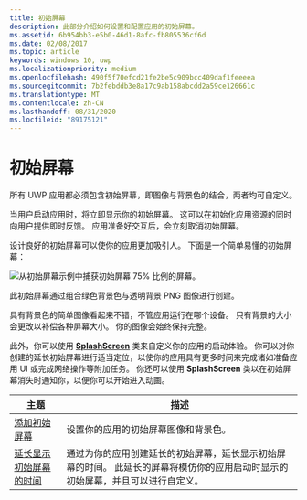 ```yaml
---
title: 初始屏幕
description: 此部分介绍如何设置和配置应用的初始屏幕。
ms.assetid: 6b954bb3-e5b0-46d1-8afc-fb805536cf6d
ms.date: 02/08/2017
ms.topic: article
keywords: windows 10, uwp
ms.localizationpriority: medium
ms.openlocfilehash: 490f5f70efcd21fe2be5c909bcc409daf1feeeea
ms.sourcegitcommit: 7b2febddb3e8a17c9ab158abcdd2a59ce126661c
ms.translationtype: MT
ms.contentlocale: zh-CN
ms.lasthandoff: 08/31/2020
ms.locfileid: "89175121"
---
```

# <a name="splash-screens"></a>初始屏幕

所有 UWP 应用都必须包含初始屏幕，即图像与背景色的结合，两者均可自定义。

当用户启动应用时，将立即显示你的初始屏幕。 这可以在初始化应用资源的同时向用户提供即时反馈。 应用准备好交互后，会立刻取消初始屏幕。

设计良好的初始屏幕可以使你的应用更加吸引人。 下面是一个简单易懂的初始屏幕：

![从初始屏幕示例中捕获初始屏幕 75% 比例的屏幕。](images/regularsplashscreen.png)

此初始屏幕通过组合绿色背景色与透明背景 PNG 图像进行创建。

具有背景色的简单图像看起来不错，不管应用运行在哪个设备。 只有背景的大小会更改以补偿各种屏幕大小。 你的图像会始终保持完整。

此外，你可以使用 [**SplashScreen**](/uwp/api/Windows.ApplicationModel.Activation.SplashScreen) 类来自定义你的应用的启动体验。 你可以对你创建的延长初始屏幕进行适当定位，以使你的应用具有更多时间来完成诸如准备应用 UI 或完成网络操作等附加任务。 你还可以使用 **SplashScreen** 类以在初始屏幕消失时通知你，以便你可以开始进入动画。

| 主题 | 描述 |
|-------|-------------|
| [添加初始屏幕](add-a-splash-screen.md) | 设置你的应用的初始屏幕图像和背景色。 |
| [延长显示初始屏幕的时间](create-a-customized-splash-screen.md) | 通过为你的应用创建延长的初始屏幕，延长显示初始屏幕的时间。 此延长的屏幕将模仿你的应用启动时显示的初始屏幕，并且可以进行自定义。 |